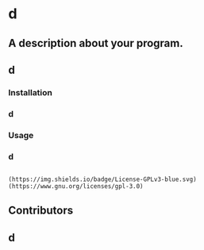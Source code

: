 
  # d

  ## A description about your program.
  ## d
  
  ### Installation
  ### d

  ### Usage
  ### d

  ## 
    (https://img.shields.io/badge/License-GPLv3-blue.svg)(https://www.gnu.org/licenses/gpl-3.0)
    

  ## Contributors
  ## d 
